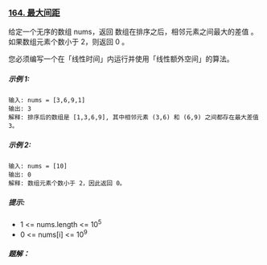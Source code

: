 ### [164. 最大间距](https://leetcode.cn/problems/maximum-gap/)

给定一个无序的数组 nums，返回 数组在排序之后，相邻元素之间最大的差值 。如果数组元素个数小于 2，则返回 0 。

您必须编写一个在「线性时间」内运行并使用「线性额外空间」的算法。



##### 示例 1:
```
输入: nums = [3,6,9,1]
输出: 3
解释: 排序后的数组是 [1,3,6,9], 其中相邻元素 (3,6) 和 (6,9) 之间都存在最大差值 3。
```

##### 示例 2:
```
输入: nums = [10]
输出: 0
解释: 数组元素个数小于 2，因此返回 0。
```

##### 提示:
- 1 <= nums.length <= 10<sup>5</sup>
- 0 <= nums[i] <= 10<sup>9</sup>

##### 题解：
```rust

```
